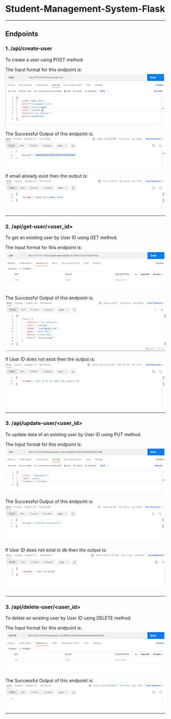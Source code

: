 # Student-Management-System-Flask

---
## Endpoints

### 1. /api/create-user
To create a user using POST method.

The Input format for this endpoint is:
![img.png](resources/create-user-input.png)

The Successful Output of this endpoint is:
![img.png](resources/create-user-output.png)

If email already exist then the output is:
![img.png](resources/create-user-duplicate.png)

---

### 2. /api/get-user/<user_id>
To get an existing user by User ID using GET method.

The Input format for this endpoint is:
![img.png](resources/get-user-input.png)

The Successful Output of this endpoint is:
![img.png](resources/get-user-output.png)

If User ID does not exist then the output is:
![img.png](resources/get-user-404.png)

---

### 3. /api/update-user/<user_id>
To update data of an existing user by User ID using PUT method.

The Input format for this endpoint is:
![img.png](resources/update-user-input.png)

The Successful Output of this endpoint is:
![img.png](resources/update-user-output.png)

If User ID does not exist in db then the output is:
![img.png](resources/update-user-404.png)

---

### 3. /api/delete-user/<user_id>
To delete an existing user by User ID using DELETE method.

The Input format for this endpoint is:
![img.png](resources/delete-user-input.PNG)

The Successful Output of this endpoint is:
![img.png](resources/delete-user-output.PNG)

---